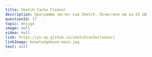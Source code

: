 ```yaml
---
title: Sketch Cache Cleaner
description: Программа чистит кэш Sketch. Почиcтило аж на 55 GB
questionId: 17
topic: design
image: null
video: null
link: https://yo-op.github.io/sketchcachecleaner/
linkImage: knowledgebase-main.jpg
text: null
---
```


